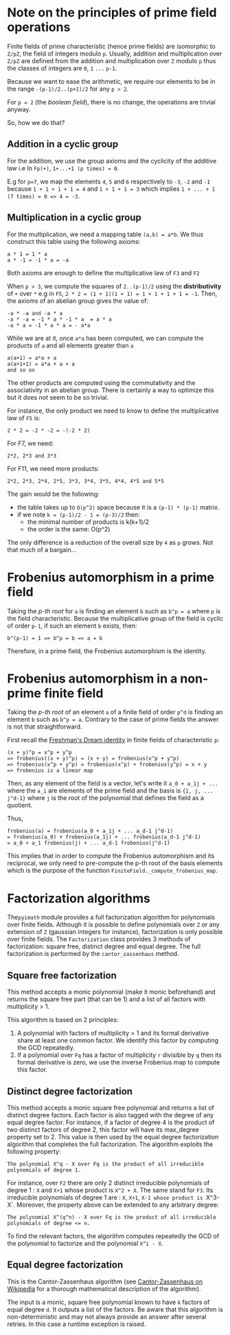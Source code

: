 # Note on the principles of prime field operations

Finite fields of prime characteristic (hence prime fields) are isomorphic to `Z/pZ`, the field of integers modulo `p`.
Usually, addition and multiplication over `Z/pZ` are defined from the addition and multiplication over `Z` modulo `p`
 thus the classes of integers are `0`, `1` `...` `p-1`.
 
Because we want to ease the arithmetic, we require our elements to be in the range `-(p-1)/2..(p+1)/2` for any `p > 2`.

For `p = 2` (the *boolean field*), there is no change, the operations are trivial anyway.

So, how we do that?

## Addition in a cyclic group
For the addition, we use the group axioms and the cyclicity of the additive law
i.e In `Fp(+)`, `1+...+1 (p times) = 0`.

E.g for `p=7`, we map the elements `4`, `5` and `6` respectively to `-3`, `-2` and `-1`
 because `1 + 1 + 1 + 1 = 4` and `1 + 1 + 1 = 3`
which implies `1 + ... + 1 (7 times) = 0 => 4 = -3`.

## Multiplication in a cyclic group
For the multiplication, we need a mapping table `(a,b) = a*b`.
We thus construct this table using the following axioms:

    a * 1 = 1 * a
    a * -1 = -1 * a = -a
    
Both axioms are enough to define the multiplicative law of `F3` and `F2`

When `p > 3`, we compute the squares of `2..(p-1)/2` using the **distributivity** of `+` over `*`
e.g in `F5`, `2 * 2 = (1 + 1)(1 + 1) = 1 + 1 + 1 + 1 = -1`.
Then, the axioms of an abelian group gives the value of: 
    
    -a * -a and -a * a
    -a * -a = -1 * a * -1 * a  = a * a
    -a * a = -1 * a * a = - a*a

While we are at it, once `a*a` has been computed, we can compute the products of `a` and all elements greater than `a`
    
    a(a+1) = a*a + a
    a(a+1+1) = a*a + a + a
    and so on

The other products are computed using the commutativity and the associativity in an abelian group.
There is certainly a way to optimize this but it does not seem to be so trivial.

For instance, the only product we need to know to define the multiplicative law of `F5` is:

    2 * 2 = -2 * -2 = -(-2 * 2)

For F7, we need: 

    2*2, 2*3 and 3*3

For F11, we need more products: 

    2*2, 2*3, 2*4, 2*5, 3*3, 3*4, 3*5, 4*4, 4*5 and 5*5

The gain would be the following:

* the table takes up to `O(p^2)` space because it is a `(p-1) * (p-1)` matrix.
* if we note `k = (p-1)/2 - 1 = (p-3)/2` then:
    * the minimal number of products is k(k+1)/2
    * the order is the same: O(p^2)
    
The only difference is a reduction of the overall size by `4` as `p` grows. Not that much of a bargain...


# Frobenius automorphism in a prime field
Taking the *p-th root* for `a` is finding an element `b` such as `b^p = a` where `p` is the field characteristic.
Because the multiplicative group of the field is cyclic of order `p-1`, if such an element `b` exists, then:

    b^(p-1) = 1 => b^p = b => a = b
    
Therefore, in a prime field, the Frobenius automorphism is the identity.

# Frobenius automorphism in a non-prime finite field
Taking the *p-th root* of an element `a` of a finite field of order `p^d` is finding an element `b` such as `b^p = a`. 
Contrary to the case of prime fields the answer is not that straightforward.

First recall the [Freshman's Dream identity](https://en.wikipedia.org/wiki/Freshman's_dream)
 in finite fields of characteristic `p`:

    (x + y)^p = x^p + y^p
    => frobenius((x + y)^p) = (x + y) = frobenius(x^p + y^p)
    => frobenius(x^p + y^p) = frobenius(x^p) + frobenius(y^p) = x + y
    => frobenius is a linear map
    
Then, as any element of the field is a vector, let's write it `a_0 + a_1j + ...`
where the `a_i` are elements of the prime field and the basis is `{1, j, ... j^d-1}`
where `j` is the root of the polynomial that defines the field as a quotient.

Thus, 

    frobenius(a) = frobenius(a_0 + a_1j + ... a_d-1 j^d-1)
    = frobenius(a_0) + frobenius(a_1j) + ... frobenius(a_d-1 j^d-1)
    = a_0 + a_1 frobenius(j) + ... a_d-1 frobenius(j^d-1)
    
This implies that in order to compute the Frobenius automorphism and its reciprocal, we only need to 
pre-compute the p-th root of the basis elements which is the purpose of the function `FiniteField._compute_frobenius_map`.

# Factorization algorithms

The`pyimath` module provides a full factorization algorithm for polynomials over finite fields. 
Although it is possible to define polynomials over `Z` or any extension of `Z` (gaussian integers for instance), 
factorization is only possible over finite fields.
The `Factorization` class provides 3 methods of factorization: square free, distinct degree and equal degree. 
The full factorization is performed by the `cantor_zassenhaus` method.

## Square free factorization

This method accepts a monic polynomial (make it monic beforehand) and returns the square free part (that can be 1) 
and a list of all factors with multiplicity > 1.

This algorithm is based on 2 principles:

1.  A polynomial with factors of multiplicity > 1 and its formal derivative share at least one common factor. 
We identify this factor by computing the GCD repeatedly.
2.  If a polynomial over `Fq` has a factor of multiplicity `r` divisible by `q` then its formal derivative 
is zero, we use the inverse Frobenius map to compute this factor.

## Distinct degree factorization

This method accepts a monic square free polynomial and returns a list of distinct degree factors. 
Each factor is also tagged with the degree of any equal degree factor. For instance, if a factor of degree 4 
is the product of two distinct factors of degree 2, this factor will have its max_degree property set to 2. 
This value is then used by the equal degree factorization algorithm that completes the full factorization.
The algorithm exploits the following property:

    The polynomial X^q - X over Fq is the product of all irreducible polynomials of degree 1.
    
For instance, over `F2` there are only 2 distinct irreducible polynomials of degree 1 : `X` and `X+1`
 whose product is `X^2 + X`.
The same stand for `F3`. Its irreducible polynomials of degree 1 are : `X`, `X+1`, `X-1 whose product is `X^3-X`.
Moreover, the property above can be extended to any arbitrary degree:

    The polynomial X^(q^n) - X over Fq is the product of all irreducible polynomials of degree <= n.
    
To find the relevant factors, the algorithm computes repeatedly the GCD of the polynomial to factorize and the polynomial `X^i - X`.

## Equal degree factorization

This is the Cantor-Zassenhaus algorithm 
(see [Cantor-Zassenhaus on Wikipedia](https://en.wikipedia.org/wiki/Cantor%E2%80%93Zassenhaus_algorithm) for a 
thorough mathematical description of the algorithm).

The input is a monic, square free polynomial known to have `k` factors of equal degree `d`. 
It outputs a list of the factors. Be aware that this algorithm is non-deterministic 
and may not always provide an answer after several retries. In this case a runtime exception is raised. 
    
